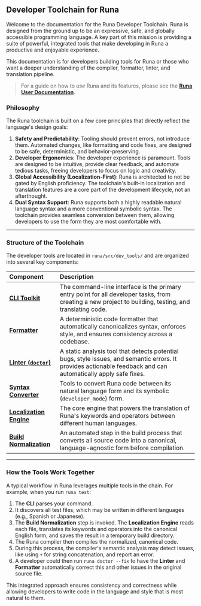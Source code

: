## Developer Toolchain for Runa

Welcome to the documentation for the Runa Developer Toolchain. Runa is designed from the ground up to be an expressive, safe, and globally accessible programming language. A key part of this mission is providing a suite of powerful, integrated tools that make developing in Runa a productive and enjoyable experience.

This documentation is for developers building tools for Runa or those who want a deeper understanding of the compiler, formatter, linter, and translation pipeline.

> For a guide on how to *use* Runa and its features, please see the **[Runa User Documentation](../../user/README.md)**.

### Philosophy

The Runa toolchain is built on a few core principles that directly reflect the language's design goals:

1.  **Safety and Predictability**: Tooling should prevent errors, not introduce them. Automated changes, like formatting and code fixes, are designed to be safe, deterministic, and behavior-preserving.
2.  **Developer Ergonomics**: The developer experience is paramount. Tools are designed to be intuitive, provide clear feedback, and automate tedious tasks, freeing developers to focus on logic and creativity.
3.  **Global Accessibility (Localization-First)**: Runa is architected to not be gated by English proficiency. The toolchain's built-in localization and translation features are a core part of the development lifecycle, not an afterthought.
4.  **Dual Syntax Support**: Runa supports both a highly readable natural language syntax and a more conventional symbolic syntax. The toolchain provides seamless conversion between them, allowing developers to use the form they are most comfortable with.

---

### Structure of the Toolchain

The developer tools are located in `runa/src/dev_tools/` and are organized into several key components:

| Component | Description |
| :--- | :--- |
| **[CLI Toolkit](./cli/README.md)** | The command-line interface is the primary entry point for all developer tasks, from creating a new project to building, testing, and translating code. |
| **[Formatter](./formatting/README.md)** | A deterministic code formatter that automatically canonicalizes syntax, enforces style, and ensures consistency across a codebase. |
| **[Linter (`doctor`)](./linting/doctor.md)** | A static analysis tool that detects potential bugs, style issues, and semantic errors. It provides actionable feedback and can automatically apply safe fixes. |
| **[Syntax Converter](./syntax_converter/README.md)** | Tools to convert Runa code between its natural language form and its symbolic (`developer_mode`) form. |
| **[Localization Engine](./localization/README.md)** | The core engine that powers the translation of Runa's keywords and operators between different human languages. |
| **[Build Normalization](./build_normalization.md)** | An automated step in the build process that converts all source code into a canonical, language-agnostic form before compilation. |

---

### How the Tools Work Together

A typical workflow in Runa leverages multiple tools in the chain. For example, when you run `runa test`:

1.  The **CLI** parses your command.
2.  It discovers all test files, which may be written in different languages (e.g., Spanish or Japanese).
3.  The **Build Normalization** step is invoked. The **Localization Engine** reads each file, translates its keywords and operators into the canonical English form, and saves the result in a temporary build directory.
4.  The Runa compiler then compiles the normalized, canonical code.
5.  During this process, the compiler's semantic analysis may detect issues, like using `+` for string concatenation, and report an error.
6.  A developer could then run `runa doctor --fix` to have the **Linter** and **Formatter** automatically correct this and other issues in the original source file.

This integrated approach ensures consistency and correctness while allowing developers to write code in the language and style that is most natural to them.